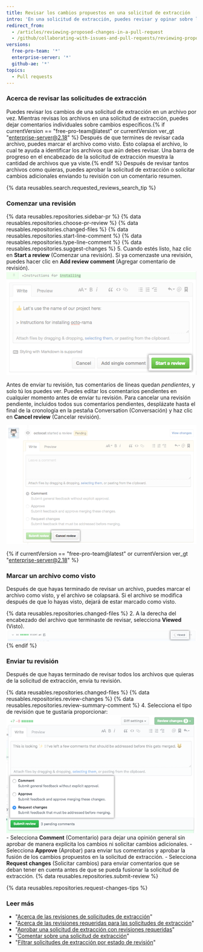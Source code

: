 ```yaml
---
title: Revisar los cambios propuestos en una solicitud de extracción
intro: 'En una solicitud de extracción, puedes revisar y opinar sobre las confirmaciones, los archivos cambiados y las diferencias (o "diff") entre los archivos de las ramas de base y comparada.'
redirect_from:
  - /articles/reviewing-proposed-changes-in-a-pull-request
  - /github/collaborating-with-issues-and-pull-requests/reviewing-proposed-changes-in-a-pull-request
versions:
  free-pro-team: '*'
  enterprise-server: '*'
  github-ae: '*'
topics:
  - Pull requests
---
```

### Acerca de revisar las solicitudes de extracción

Puedes revisar los cambios de una solicitud de extracción en un archivo por vez. Mientras revisas los archivos en una solicitud de extracción, puedes dejar comentarios individuales sobre cambios específicos.{% if currentVersion == "free-pro-team@latest" or currentVersion ver_gt "enterprise-server@2.18" %} Después de que termines de revisar cada archivo, puedes marcar el archivo como visto. Esto colapsa el archivo, lo cual te ayuda a identificar los archivos que aún debes revisar. Una barra de progreso en el encabezado de la solicitud de extracción muestra la cantidad de archivos que ya viste.{% endif %} Después de revisar tantos archivos como quieras, puedes aprobar la solicitud de extracción o solicitar cambios adicionales enviando tu revisión con un comentario resumen.

{% data reusables.search.requested_reviews_search_tip %}

### Comenzar una revisión

{% data reusables.repositories.sidebar-pr %}
{% data reusables.repositories.choose-pr-review %}
{% data reusables.repositories.changed-files %}
{% data reusables.repositories.start-line-comment %}
{% data reusables.repositories.type-line-comment %}
{% data reusables.repositories.suggest-changes %}
5. Cuando estés listo, haz clic en **Start a review** (Comenzar una revisión). Si ya comenzaste una revisión, puedes hacer clic en **Add review comment** (Agregar comentario de revisión). ![Botón Start a review (Comenzar una revisión)](/assets/images/help/pull_requests/start-a-review-button.png)

Antes de enviar tu revisión, tus comentarios de líneas quedan _pendientes_, y solo tú los puedes ver. Puedes editar los comentarios pendientes en cualquier momento antes de enviar tu revisión. Para cancelar una revisión pendiente, incluidos todos sus comentarios pendientes, desplázate hasta el final de la cronología en la pestaña Conversation (Conversación) y haz clic en **Cancel review** (Cancelar revisión).

![Botón Cancel review (Cancelar revisión)](/assets/images/help/pull_requests/cancel-review-button.png)

{% if currentVersion == "free-pro-team@latest" or currentVersion ver_gt "enterprise-server@2.18" %}
### Marcar un archivo como visto

Después de que hayas terminado de revisar un archivo, puedes marcar el archivo como visto, y el archivo se colapsará. Si el archivo se modifica después de que lo hayas visto, dejará de estar marcado como visto.

{% data reusables.repositories.changed-files %}
2. A la derecha del encabezado del archivo que terminaste de revisar, selecciona **Viewed** (Visto). ![Casilla Viewed (Visto)](/assets/images/help/pull_requests/viewed-checkbox.png)
{% endif %}

### Enviar tu revisión

Después de que hayas terminado de revisar todos los archivos que quieras de la solicitud de extracción, envía tu revisión.

{% data reusables.repositories.changed-files %}
{% data reusables.repositories.review-changes %}
{% data reusables.repositories.review-summary-comment %}
4. Selecciona el tipo de revisión que te gustaría proporcionar: ![Botones de selección con opciones de revisión](/assets/images/help/pull_requests/pull-request-review-statuses.png)
    - Selecciona **Comment** (Comentario) para dejar una opinión general sin aprobar de manera explícita los cambios ni solicitar cambios adicionales.
    - Selecciona **Approve** (Aprobar) para enviar tus comentarios y aprobar la fusión de los cambios propuestos en la solicitud de extracción.
    - Selecciona **Request changes** (Solicitar cambios) para enviar comentarios que se deban tener en cuenta antes de que se pueda fusionar la solicitud de extracción.
{% data reusables.repositories.submit-review %}

{% data reusables.repositories.request-changes-tips %}

### Leer más

- "[Acerca de las revisiones de solicitudes de extracción](/articles/about-pull-request-reviews)"
- "[Acerca de las revisiones requeridas para las solicitudes de extracción](/articles/about-required-reviews-for-pull-requests)"
- "[Aprobar una solicitud de extracción con revisiones requeridas](/articles/approving-a-pull-request-with-required-reviews)"
- "[Comentar sobre una solicitud de extracción](/articles/commenting-on-a-pull-request)"
- "[Filtrar solicitudes de extracción por estado de revisión](/articles/filtering-pull-requests-by-review-status)"
